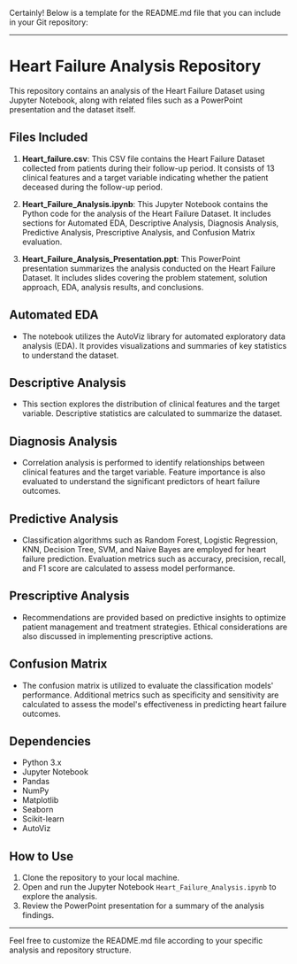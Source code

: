 Certainly! Below is a template for the README.md file that you can include in your Git repository:

---

# Heart Failure Analysis Repository

This repository contains an analysis of the Heart Failure Dataset using Jupyter Notebook, along with related files such as a PowerPoint presentation and the dataset itself.

## Files Included

1. **Heart_failure.csv**: This CSV file contains the Heart Failure Dataset collected from patients during their follow-up period. It consists of 13 clinical features and a target variable indicating whether the patient deceased during the follow-up period.

2. **Heart_Failure_Analysis.ipynb**: This Jupyter Notebook contains the Python code for the analysis of the Heart Failure Dataset. It includes sections for Automated EDA, Descriptive Analysis, Diagnosis Analysis, Predictive Analysis, Prescriptive Analysis, and Confusion Matrix evaluation.

3. **Heart_Failure_Analysis_Presentation.ppt**: This PowerPoint presentation summarizes the analysis conducted on the Heart Failure Dataset. It includes slides covering the problem statement, solution approach, EDA, analysis results, and conclusions.

## Automated EDA
- The notebook utilizes the AutoViz library for automated exploratory data analysis (EDA). It provides visualizations and summaries of key statistics to understand the dataset.

## Descriptive Analysis
- This section explores the distribution of clinical features and the target variable. Descriptive statistics are calculated to summarize the dataset.

## Diagnosis Analysis
- Correlation analysis is performed to identify relationships between clinical features and the target variable. Feature importance is also evaluated to understand the significant predictors of heart failure outcomes.

## Predictive Analysis
- Classification algorithms such as Random Forest, Logistic Regression, KNN, Decision Tree, SVM, and Naive Bayes are employed for heart failure prediction. Evaluation metrics such as accuracy, precision, recall, and F1 score are calculated to assess model performance.

## Prescriptive Analysis
- Recommendations are provided based on predictive insights to optimize patient management and treatment strategies. Ethical considerations are also discussed in implementing prescriptive actions.

## Confusion Matrix
- The confusion matrix is utilized to evaluate the classification models' performance. Additional metrics such as specificity and sensitivity are calculated to assess the model's effectiveness in predicting heart failure outcomes.

## Dependencies
- Python 3.x
- Jupyter Notebook
- Pandas
- NumPy
- Matplotlib
- Seaborn
- Scikit-learn
- AutoViz

## How to Use
1. Clone the repository to your local machine.
2. Open and run the Jupyter Notebook `Heart_Failure_Analysis.ipynb` to explore the analysis.
3. Review the PowerPoint presentation for a summary of the analysis findings.

---

Feel free to customize the README.md file according to your specific analysis and repository structure.
